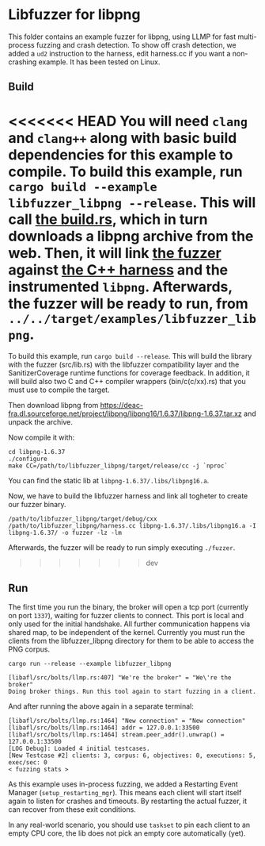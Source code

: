 # Libfuzzer for libpng

This folder contains an example fuzzer for libpng, using LLMP for fast multi-process fuzzing and crash detection.
To show off crash detection, we added a `ud2` instruction to the harness, edit harness.cc if you want a non-crashing example.
It has been tested on Linux.

## Build

<<<<<<< HEAD
You will need `clang` and `clang++` along with basic build dependencies for this example to compile.
To build this example, run `cargo build --example libfuzzer_libpng --release`.
This will call [the build.rs](./build.rs), which in turn downloads a libpng archive from the web.
Then, it will link [the fuzzer](./src/fuzzer.rs) against [the C++ harness](./harness.cc) and the instrumented `libpng`.
Afterwards, the fuzzer will be ready to run, from `../../target/examples/libfuzzer_libpng`.
=======
To build this example, run `cargo build --release`.
This will build the library with the fuzzer (src/lib.rs) with the libfuzzer compatibility layer and the SanitizerCoverage runtime functions for coverage feedback.
In addition, it will build also two C and C++ compiler wrappers (bin/c(c/xx).rs) that you must use to compile the target.

Then download libpng from https://deac-fra.dl.sourceforge.net/project/libpng/libpng16/1.6.37/libpng-1.6.37.tar.xz and unpack the archive.

Now compile it with:

```
cd libpng-1.6.37
./configure
make CC=/path/to/libfuzzer_libpng/target/release/cc -j `nproc`
```

You can find the static lib at `libpng-1.6.37/.libs/libpng16.a`.

Now, we have to build the libfuzzer harness and link all togheter to create our fuzzer binary.

```
/path/to/libfuzzer_libpng/target/debug/cxx /path/to/libfuzzer_libpng/harness.cc libpng-1.6.37/.libs/libpng16.a -I libpng-1.6.37/ -o fuzzer -lz -lm
```

Afterwards, the fuzzer will be ready to run simply executing `./fuzzer`.
>>>>>>> dev

## Run

The first time you run the binary, the broker will open a tcp port (currently on port `1337`), waiting for fuzzer clients to connect. This port is local and only used for the initial handshake. All further communication happens via shared map, to be independent of the kernel. Currently you must run the clients from the libfuzzer_libpng directory for them to be able to access the PNG corpus.

```
cargo run --release --example libfuzzer_libpng

[libafl/src/bolts/llmp.rs:407] "We're the broker" = "We\'re the broker"
Doing broker things. Run this tool again to start fuzzing in a client.
```

And after running the above again in a separate terminal:

```
[libafl/src/bolts/llmp.rs:1464] "New connection" = "New connection"
[libafl/src/bolts/llmp.rs:1464] addr = 127.0.0.1:33500
[libafl/src/bolts/llmp.rs:1464] stream.peer_addr().unwrap() = 127.0.0.1:33500
[LOG Debug]: Loaded 4 initial testcases.
[New Testcase #2] clients: 3, corpus: 6, objectives: 0, executions: 5, exec/sec: 0
< fuzzing stats >
```

As this example uses in-process fuzzing, we added a Restarting Event Manager (`setup_restarting_mgr`).
This means each client will start itself again to listen for crashes and timeouts.
By restarting the actual fuzzer, it can recover from these exit conditions.

In any real-world scenario, you should use `taskset` to pin each client to an empty CPU core, the lib does not pick an empty core automatically (yet).

